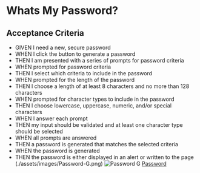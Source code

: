 # Whats My Password?

## Acceptance Criteria

- GIVEN I need a new, secure password
- WHEN I click the button to generate a password
- THEN I am presented with a series of prompts for password criteria
- WHEN prompted for password criteria
- THEN I select which criteria to include in the password
- WHEN prompted for the length of the password
- THEN I choose a length of at least 8 characters and no more than 128 characters
- WHEN prompted for character types to include in the password
- THEN I choose lowercase, uppercase, numeric, and/or special characters
- WHEN I answer each prompt
- THEN my input should be validated and at least one character type should be selected
- WHEN all prompts are answered
- THEN a password is generated that matches the selected criteria
- WHEN the password is generated
- THEN the password is either displayed in an alert or written to the page
(./assets/images/Password-G.png)
![Password G](https://user-images.githubusercontent.com/95892453/150653762-c920f5ce-0c2e-410e-b7cd-8d22fdb08bc2.PNG)
<a href="doc:introduction" target="_blank">Password</a>
